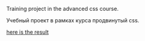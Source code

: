 Training project in the advanced css course.

Учебный проект в рамках курса продвинутый css.

[here is the result](https://masean.github.io/Trillo-tp/)